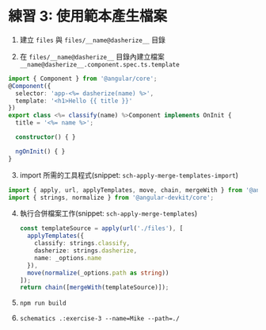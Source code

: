 # 練習 3: 使用範本產生檔案

1. 建立 `files` 與 `files/__name@dasherize__` 目錄

2. 在 `files/__name@dasherize__` 目錄內建立檔案 `__name@dasherize__.component.spec.ts.template`

  ```ts
  import { Component } from '@angular/core';
  @Component({
    selector: 'app-<%= dasherize(name) %>',
    template: '<h1>Hello {{ title }}'
  })
  export class <%= classify(name) %>Component implements OnInit {
    title = '<%= name %>';

    constructor() { }

    ngOnInit() { }
  }
  ```

3. import 所需的工具程式(snippet: `sch-apply-merge-templates-import`)

  ```ts
  import { apply, url, applyTemplates, move, chain, mergeWith } from '@angular-devkit/schematics';
  import { strings, normalize } from '@angular-devkit/core';
  ```

4. 執行合併檔案工作(snippet: `sch-apply-merge-templates`)

   ```ts
   const templateSource = apply(url('./files'), [
     applyTemplates({
       classify: strings.classify,
       dasherize: strings.dasherize,
       name: _options.name
     }),
     move(normalize(_options.path as string))
   ]);
   return chain([mergeWith(templateSource)]);
   ```

5. `npm run build`

6. `schematics .:exercise-3 --name=Mike --path=./`
